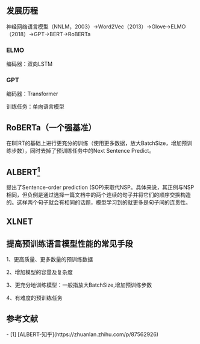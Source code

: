 ## 发展历程

神经网络语言模型（NNLM，2003）->Word2Vec（2013）->Glove->ELMO（2018）->GPT->BERT->RoBERTa

### ELMO
编码器：双向LSTM

### GPT
编码器：Transformer

训练任务：单向语言模型

## RoBERTa（一个强基准）
在BERT的基础上进行更充分的训练（使用更多数据，放大BatchSize，增加预训练步数），同时去掉了预训练任务中的Next Sentence Predict。

## ALBERT[<sup>1</sup>](#ALBERT-1)

提出了Sentence-order prediction (SOP)来取代NSP。具体来说，其正例与NSP相同，但负例是通过选择一篇文档中的两个连续的句子并将它们的顺序交换构造的。这样两个句子就会有相同的话题，模型学习到的就更多是句子间的连贯性。

## XLNET


## 提高预训练语言模型性能的常见手段
1、更高质量、更多数量的预训练数据

2、增加模型的容量及复杂度

3、更充分地训练模型：一般指放大BatchSize,增加预训练步数

4、有难度的预训练任务

## 参考文献
<div id="ALBERT-1"></div>
- [1] [ALBERT-知乎](https://zhuanlan.zhihu.com/p/87562926)